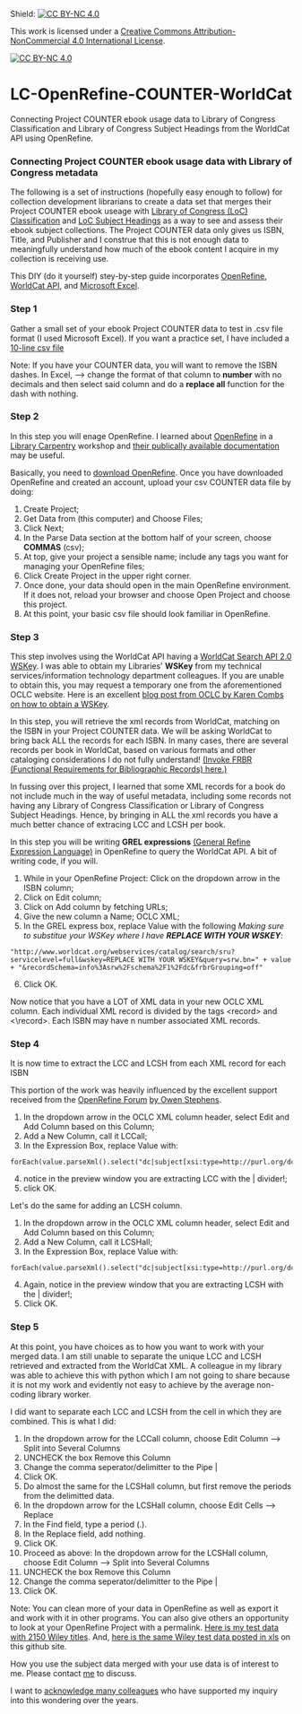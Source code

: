 Shield: [![CC BY-NC 4.0][cc-by-nc-shield]][cc-by-nc]

This work is licensed under a
[Creative Commons Attribution-NonCommercial 4.0 International License][cc-by-nc].

[![CC BY-NC 4.0][cc-by-nc-image]][cc-by-nc]

[cc-by-nc]: https://creativecommons.org/licenses/by-nc/4.0/
[cc-by-nc-image]: https://licensebuttons.net/l/by-nc/4.0/88x31.png
[cc-by-nc-shield]: https://img.shields.io/badge/License-CC%20BY--NC%204.0-lightgrey.svg

# LC-OpenRefine-COUNTER-WorldCat
Connecting Project COUNTER ebook usage data to Library of Congress Classification and Library of Congress Subject Headings from the WorldCat API using OpenRefine.

### Connecting Project COUNTER ebook usage data with Library of Congress metadata

The following is a set of instructions (hopefully easy enough to follow) for collection development librarians to create a data set that merges their Project COUNTER ebook useage with [Library of Congress (LoC) Classification](https://www.loc.gov/catdir/cpso/lcc.html) and [LoC Subject Headings](https://www.loc.gov/aba/publications/FreeLCSH/freelcsh.html) as a way to see and assess their ebook subject collections.  The Project COUNTER data only gives us ISBN, Title, and Publisher and I construe that this is not enough data to meaningfully understand how much of the ebook content I acquire in my collection is receiving use.

This DIY (do it yourself) stey-by-step guide incorporates [OpenRefine](https://openrefine.org/), [WorldCat API](https://www.oclc.org/developer/api/oclc-apis/worldcat-search-api.en.html), and [Microsoft Excel](https://www.microsoft.com/en-us/microsoft-365/excel).

### Step 1
Gather a small set of your ebook Project COUNTER data to test in .csv file format (I used Microsoft Excel).  If you want a practice set, I have included a [10-line csv file](github_play_data_set_COUNTER.csv)  

Note:  If you have your COUNTER data, you will want to remove the ISBN dashes. In Excel, --> change the format of that column to **number** with no decimals and then select said column and do a **replace all** function for the dash with nothing.  

### Step 2
In this step you will enage OpenRefine.  I learned about [OpenRefine](https://openrefine.org/) in a [Library Carpentry](https://librarycarpentry.org/) workshop and [their publically available documentation](https://librarycarpentry.github.io/lc-open-refine/) may be useful. 

Basically, you need to [download OpenRefine](https://openrefine.org/download).  Once you have downloaded OpenRefine and created an account, upload your csv COUNTER data file by doing:  
1. Create Project;
2. Get Data from (this computer) and Choose Files;
3. Click Next;
4. In the Parse Data section at the bottom half of your screen, choose **COMMAS** (csv);
5. At top, give your project a sensible name; include any tags you want for managing your OpenRefine files;
6. Click Create Project in the upper right corner.
7. Once done, your data should open in the main OpenRefine environment.  If it does not, reload your browser and choose Open Project and choose this project.
8. At this point, your basic csv file should look familiar in OpenRefine.

### Step 3
This step involves using the WorldCat API having a [WorldCat Search API 2.0 WSKey](https://www.oclc.org/developer/api/oclc-apis/worldcat-search-api.en.html). I was able to obtain my Libraries' **WSKey** from my technical services/information technology department colleagues.  If you are unable to obtain this, you may request a temporary one from the aforementioned OCLC website. Here is an excellent [blog post from OCLC by Karen Combs on how to obtain a WSKey](https://www.oclc.org/developer/news/2018/using-open-refine-and-metadata-to-get-current-oclc-numbers.en.html).  

In this step, you will retrieve the xml records from WorldCat, matching on the ISBN in your Project COUNTER data.  We will be asking WorldCat to bring back ALL the records for each ISBN.  In many cases, there are several records per book in WorldCat, based on various formats and other cataloging considerations I do not fully understand! [(Invoke FRBR (Functional Requirements for Bibliographic Records) here.)](https://www.oclc.org/research/activities/frbr.html)

In fussing over this project, I learned that some XML records for a book do not include much in the way of useful metadata, including some records not having any Library of Congress Classification or Library of Congress Subject Headings.  Hence, by bringing in ALL the xml records you have a much better chance of extracing LCC and LCSH per book. 

In this step you will be writing **GREL expressions** [(General Refine Expression Language)](https://openrefine.org/docs/manual/grel) in OpenRefine to query the WorldCat API.  A bit of writing code, if you will.  
1. While in your OpenRefine Project: Click on the dropdown arrow in the ISBN column;
2. Click on Edit column;
3. Click on Add column by fetching URLs;
4. Give the new column a Name; OCLC XML;
5. In the GREL express box, replace Value with the following *Making sure to substitue your WSKey where I have _**REPLACE WITH YOUR WSKEY**_*:

````
"http://www.worldcat.org/webservices/catalog/search/sru?servicelevel=full&wskey=REPLACE WITH YOUR WSKEY&query=srw.bn=" + value + "&recordSchema=info%3Asrw%2Fschema%2F1%2Fdc&frbrGrouping=off"
````
  
6. Click OK.

Now notice that you have a LOT of XML data in your new OCLC XML column.  Each individual XML record is divided by the tags \<record> and \<\record>.  Each ISBN may have n number associated XML records.  

### Step 4
It is now time to extract the LCC and LCSH from each XML record for each ISBN

This portion of the work was heavily influenced by the excellent support received from the [OpenRefine Forum](https://forum.openrefine.org/t/parsing-xml-from-worldcat-records/1689) [by Owen Stephens](https://forum.openrefine.org/u/ostephens/summary).

1. In the dropdown arrow in the OCLC XML column header, select Edit and Add Column based on this Column;
2. Add a New Column, call it LCCall;
3. In the Expression Box, replace Value with:
````
forEach(value.parseXml().select("dc|subject[xsi:type=http://purl.org/dc/terms/LCC]"),x,x.ownText()).join("|")
````
4. notice in the preview window you are extracting LCC with the | divider!;
5. click OK.

Let's do the same for adding an LCSH column.
1. In the dropdown arrow in the OCLC XML column header, select Edit and Add Column based on this Column;
2. Add a New Column, call it LCSHall;
3. In the Expression Box, replace Value with:
````
forEach(value.parseXml().select("dc|subject[xsi:type=http://purl.org/dc/terms/LCSH]"),x,x.ownText()).join("|")
````
4. Again, notice in the preview window that you are extracting LCSH with the | divider!;
5. Click OK.


### Step 5
At this point, you have choices as to how you want to work with your merged data.  I am still unable to separate the unique LCC and LCSH retrieved and extracted from the WorldCat XML.  A colleague in my library was able to achieve this with python which I am not going to share because it is not my work and evidently not easy to achieve by the average non-coding library worker.

I did want to separate each LCC and LCSH from the cell in which they are combined.  This is what I did:
1. In the dropdown arrow for the LCCall column, choose Edit Column --> Split into Several Columns
2. UNCHECK the box Remove this Column
3. Change the comma seperator/delimitter to the Pipe |
4. Click OK.
5. Do almost the same for the LCSHall column, but first remove the periods from the delimitted data.
6. In the dropdown arrow for the LCSHall column, choose Edit Cells --> Replace
7. In the Find field, type a period (.).
8. In the Replace field, add nothing.
9. Click OK.
10. Proceed as above: In the dropdown arrow for the LCSHall column, choose Edit Column --> Split into Several Columns
11. UNCHECK the box Remove this Column
12. Change the comma seperator/delimitter to the Pipe |
13. Click OK.

Note: You can clean more of your data in OpenRefine as well as export it and work with it in other programs.  You can also give others an opportunity to look at your OpenRefine Project with a permalink.  [Here is my test data with 2150 Wiley titles](http://127.0.0.1:3333/project?project=2488621316525&ui=%7B%22facets%22%3A%5B%5D%7D).  And, [here is the same Wiley test data posted in xls](https://github.com/simms29/LC-OpenRefine-COUNTER-WorldCat/blob/main/2024_STELLA_example_final.xlsx) on this github site.

How you use the subject data merged with your use data is of interest to me.  Please contact [me](https://libraries.indiana.edu/jennifer-simms) to discuss.

I want to [acknowledge many colleagues](https://github.com/simms29/LC-OpenRefine-COUNTER-WorldCat/blob/main/ACKNOLWEDGEMENTS.md) who have supported my inquiry into this wondering over the years.
